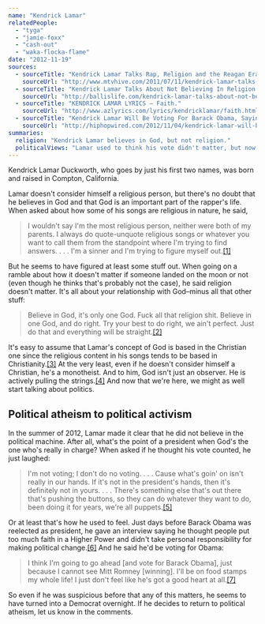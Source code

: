 ```yaml
---
name: "Kendrick Lamar"
relatedPeople:
  - "tyga"
  - "jamie-foxx"
  - "cash-out"
  - "waka-flocka-flame"
date: "2012-11-19"
sources:
  - sourceTitle: "Kendrick Lamar Talks Rap, Religion and the Reagan Era."
    sourceUrl: "http://www.mtvhive.com/2011/07/11/kendrick-lamar-talks-rap-religion-and-the-reagan-era/"
  - sourceTitle: "Kendrick Lamar Talks About Not Believing In Religion And A \"Higher Power\"?"
    sourceUrl: "http://ballislife.com/kendrick-lamar-talks-about-not-believing-in-religion-and-a-higher-power/"
  - sourceTitle: "KENDRICK LAMAR LYRICS – Faith."
    sourceUrl: "http://www.azlyrics.com/lyrics/kendricklamar/faith.html"
  - sourceTitle: "Kendrick Lamar Will Be Voting For Barack Obama, Saying Mitt Romney Doesn't Have A \"Good Heart.\""
    sourceUrl: "http://hiphopwired.com/2012/11/04/kendrick-lamar-will-be-voting-for-barack-obama-says-mitt-romney-doesnt-have-a-good-heart-video/"
summaries:
  religion: "Kendrick Lamar believes in God, but not religion."
  politicalViews: "Lamar used to think his vote didn't matter, but now he thinks Obama matters."
---
```


Kendrick Lamar Duckworth, who goes by just his first two names, was born and raised in Compton, California.

Lamar doesn't consider himself a religious person, but there's no doubt that he believes in God and that God is an important part of the rapper's life. When asked about how some of his songs are religious in nature, he said,

>I wouldn't say I'm the most religious person, neither were both of my parents. I always do quote-unquote religious songs or whatever you want to call them from the standpoint where I'm trying to find answers. . . . I'm a sinner and I'm trying to figure myself out.<a class="source-citation" href="#http%3A%2F%2Fwww.mtvhive.com%2F2011%2F07%2F11%2Fkendrick-lamar-talks-rap-religion-and-the-reagan-era%2F" title="Kendrick Lamar Talks Rap, Religion and the Reagan Era.">[1]</a>

But he seems to have figured at least some stuff out. When going on a ramble about how it doesn't matter if someone landed on the moon or not (even though he thinks that's probably not the case), he said religion doesn't matter. It's all about your relationship with God–minus all that other stuff:

>Believe in God, it's only one God. Fuck all that religion shit. Believe in one God, and do right. Try your best to do right, we ain't perfect. Just do that and everything will be straight.<a class="source-citation" href="#http%3A%2F%2Fballislife.com%2Fkendrick-lamar-talks-about-not-believing-in-religion-and-a-higher-power%2F" title="Kendrick Lamar Talks About Not Believing In Religion And A &quot;Higher Power&quot;?">[2]</a>

It's easy to assume that Lamar's concept of God is based in the Christian one since the religious content in his songs tends to be based in Christianity.<a class="source-citation" href="#http%3A%2F%2Fwww.azlyrics.com%2Flyrics%2Fkendricklamar%2Ffaith.html" title="KENDRICK LAMAR LYRICS – Faith.">[3]</a> At the very least, even if he doesn't consider himself a Christian, he's a monotheist. And to him, God isn't just an observer. He is actively pulling the strings.<a class="source-citation" href="#http%3A%2F%2Fballislife.com%2Fkendrick-lamar-talks-about-not-believing-in-religion-and-a-higher-power%2F" title="Kendrick Lamar Talks About Not Believing In Religion And A &quot;Higher Power&quot;?">[4]</a> And now that we're here, we might as well start talking about politics.


## Political atheism to political activism

In the summer of 2012, Lamar made it clear that he did not believe in the political machine. After all, what's the point of a president when God's the one who's really in charge? When asked if he thought his vote counted, he just laughed:

>I'm not voting; I don't do no voting. . . . Cause what's goin' on isn't really in our hands. If it's not in the president's hands, then it's definitely not in yours. . . . There's something else that's out there that's pushing the buttons, so they can do whatever they want to do, been doing it for years, we're all puppets.<a class="source-citation" href="#http%3A%2F%2Fballislife.com%2Fkendrick-lamar-talks-about-not-believing-in-religion-and-a-higher-power%2F" title="Kendrick Lamar Talks About Not Believing In Religion And A &quot;Higher Power&quot;?">[5]</a>

Or at least that's how he used to feel. Just days before Barack Obama was reelected as president, he gave an interview saying he thought people put too much faith in a Higher Power and didn't take personal responsibility for making political change.<a class="source-citation" href="#http%3A%2F%2Fhiphopwired.com%2F2012%2F11%2F04%2Fkendrick-lamar-will-be-voting-for-barack-obama-says-mitt-romney-doesnt-have-a-good-heart-video%2F" title="Kendrick Lamar Will Be Voting For Barack Obama, Saying Mitt Romney Doesn&apos;t Have A &quot;Good Heart.&quot;">[6]</a> And he said he'd be voting for Obama:

>I think I'm going to go ahead [and vote for Barack Obama], just because I cannot see Mitt Romney [winning]. I'll be on food stamps my whole life! I just don't feel like he's got a good heart at all.<a class="source-citation" href="#http%3A%2F%2Fhiphopwired.com%2F2012%2F11%2F04%2Fkendrick-lamar-will-be-voting-for-barack-obama-says-mitt-romney-doesnt-have-a-good-heart-video%2F" title="Kendrick Lamar Will Be Voting For Barack Obama, Saying Mitt Romney Doesn&apos;t Have A &quot;Good Heart.&quot;">[7]</a>

So even if he was suspicious before that any of this matters, he seems to have turned into a Democrat overnight. If he decides to return to political atheism, let us know in the comments.